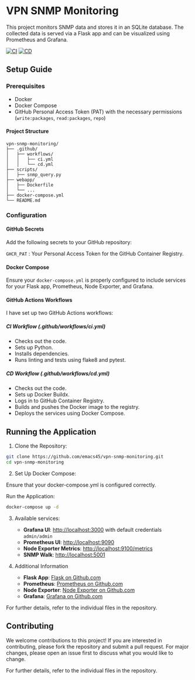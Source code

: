 # VPN SNMP Monitoring

This project monitors SNMP data and stores it in an SQLite database. The collected data is served via a Flask app and can be visualized using Prometheus and Grafana.

[![CI](https://github.com/emacs45/vpn-snmp-monitoring/actions/workflows/ci.yml/badge.svg)](https://github.com/emacs45/vpn-snmp-monitoring/actions/workflows/ci.yml)
[![CD](https://github.com/emacs45/vpn-snmp-monitoring/actions/workflows/cd.yml/badge.svg?branch=main)](https://github.com/emacs45/vpn-snmp-monitoring/actions/workflows/cd.yml)

## Setup Guide

### Prerequisites

- Docker
- Docker Compose
- GitHub Personal Access Token (PAT) with the necessary permissions (`write:packages`, `read:packages`, `repo`)

#### Project Structure

```plaintext
vpn-snmp-monitoring/
├── .github/
│   ├── workflows/
│   │   ├── ci.yml
│   │   └── cd.yml
├── scripts/
│   ├── snmp_query.py
├── webapp/
│   ├── Dockerfile
│   └── ...
├── docker-compose.yml
└── README.md
```

### Configuration

#### GitHub Secrets

Add the following secrets to your GitHub repository:

``` GHCR_PAT ``` : Your Personal Access Token for the GitHub Container Registry.

#### Docker Compose
Ensure your ``` docker-compose.yml ``` is properly configured to include services for your Flask app, Prometheus, Node Exporter, and Grafana.

#### GitHub Actions Workflows

I have set up two GitHub Actions workflows:

##### CI Workflow (.github/workflows/ci.yml)

- Checks out the code.
- Sets up Python.
- Installs dependencies.
- Runs linting and tests using flake8 and pytest.

##### CD Workflow (.github/workflows/cd.yml)

- Checks out the code.
- Sets up Docker Buildx.
- Logs in to GitHub Container Registry.
- Builds and pushes the Docker image to the registry.
- Deploys the services using Docker Compose.

## Running the Application

1. Clone the Repository:

```sh
git clone https://github.com/emacs45/vpn-snmp-monitoring.git
cd vpn-snmp-monitoring
```

2. Set Up Docker Compose:

Ensure that your docker-compose.yml is configured correctly.

Run the Application:

```sh
docker-compose up -d
```

3. Available services:
    
    - **Grafana UI**: [http://localhost:3000](http://localhost:3000) with default credentials `admin/admin`
    - **Prometheus UI**: [http://localhost:9090](http://localhost:9090)
    - **Node Exporter Metrics**: [http://localhost:9100/metrics](http://localhost:9100/metrics)
    - **SNMP Walk**: [http://localhost:5001](http://localhost:5001)

4. Additional Information

    - **Flask App**: [Flask on Github.com](https://github.com/pallets/flask) 
    - **Prometheus**: [Prometheus on Github.com](https://github.com/prometheus/prometheus)
    - **Node Exporter**: [Node Exporter on Github.com](https://github.com/prometheus/node_exporter) 
    - **Grafana**: [Grafana on Github.com](https://github.com/grafana/grafana)



For further details, refer to the individual files in the repository.

## Contributing

We welcome contributions to this project! If you are interested in contributing, please fork the repository and submit a pull request. For major changes, please open an issue first to discuss what you would like to change.

For further details, refer to the individual files in the repository.
